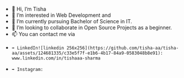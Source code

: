 - 🙌 Hi, I’m Tisha
- 👀 I’m interested in Web Development and 
- 🌱 I’m currently pursuing Bachelor of Science in IT.
- 💞️ I’m looking to collaborate in Open Source Projects as a beginner.
- 📫 You can contact me via
-     ➡ LinkedIn![linkedin 256x256](https://github.com/tisha-aa/tisha-aa/assets/124681335/c33e5f7f-e1b6-4b17-84a9-0583048b8e91): www.linkedin.com/in/tishaaa-sharma
-     ➡ Instagram:

      

<!---
tisha-aa/tisha-aa is a ✨ special ✨ repository because its `README.md` (this file) appears on your GitHub profile.
You can click the Preview link to take a look at your changes.
--->

